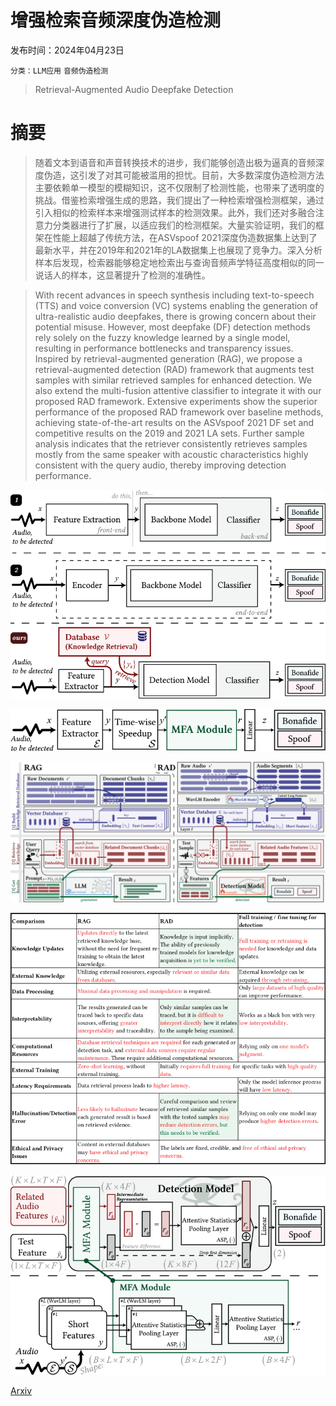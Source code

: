 # 增强检索音频深度伪造检测

发布时间：2024年04月23日

`分类：LLM应用` `音频伪造检测`

> Retrieval-Augmented Audio Deepfake Detection

# 摘要

> 随着文本到语音和声音转换技术的进步，我们能够创造出极为逼真的音频深度伪造，这引发了对其可能被滥用的担忧。目前，大多数深度伪造检测方法主要依赖单一模型的模糊知识，这不仅限制了检测性能，也带来了透明度的挑战。借鉴检索增强生成的思路，我们提出了一种检索增强检测框架，通过引入相似的检索样本来增强测试样本的检测效果。此外，我们还对多融合注意力分类器进行了扩展，以适应我们的检测框架。大量实验证明，我们的框架在性能上超越了传统方法，在ASVspoof 2021深度伪造数据集上达到了最新水平，并在2019年和2021年的LA数据集上也展现了竞争力。深入分析样本后发现，检索器能够稳定地检索出与查询音频声学特征高度相似的同一说话人的样本，这显著提升了检测的准确性。

> With recent advances in speech synthesis including text-to-speech (TTS) and voice conversion (VC) systems enabling the generation of ultra-realistic audio deepfakes, there is growing concern about their potential misuse. However, most deepfake (DF) detection methods rely solely on the fuzzy knowledge learned by a single model, resulting in performance bottlenecks and transparency issues. Inspired by retrieval-augmented generation (RAG), we propose a retrieval-augmented detection (RAD) framework that augments test samples with similar retrieved samples for enhanced detection. We also extend the multi-fusion attentive classifier to integrate it with our proposed RAD framework. Extensive experiments show the superior performance of the proposed RAD framework over baseline methods, achieving state-of-the-art results on the ASVspoof 2021 DF set and competitive results on the 2019 and 2021 LA sets. Further sample analysis indicates that the retriever consistently retrieves samples mostly from the same speaker with acoustic characteristics highly consistent with the query audio, thereby improving detection performance.

![增强检索音频深度伪造检测](../../../paper_images/2404.13892/x1.png)

![增强检索音频深度伪造检测](../../../paper_images/2404.13892/x2.png)

![增强检索音频深度伪造检测](../../../paper_images/2404.13892/x3.png)

![增强检索音频深度伪造检测](../../../paper_images/2404.13892/x4.png)

![增强检索音频深度伪造检测](../../../paper_images/2404.13892/x5.png)

[Arxiv](https://arxiv.org/abs/2404.13892)